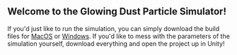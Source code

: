 ## Welcome to the Glowing Dust Particle Simulator!
If you'd just like to run the simulation, you can simply download the build files for [MacOS](https://drive.google.com/file/d/1LjdXaZCjmV1u7f-V33hPorbFM31Sk-ru/view?usp=drive_link) or [Windows](https://drive.google.com/file/d/1ulhA3Zo7dG9Qh4mzNSu4ID9qay8XYs3d/view?usp=drive_link).
If you'd like to mess with the parameters of the simulation yourself, download everything and open the project up in Unity!
